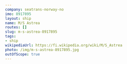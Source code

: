 ```yaml
---
company: seatrans-norway-no
imo: 8917895
layout: ship
name: M/S Astrea
routes: []
slug: m-s-astrea-8917895
tags:
- ship
wikipediaUrl: https://fi.wikipedia.org/wiki/M/S_Astrea
photo: /img/m-s-astrea-8917895.jpg
outOfScope: true
---
```

